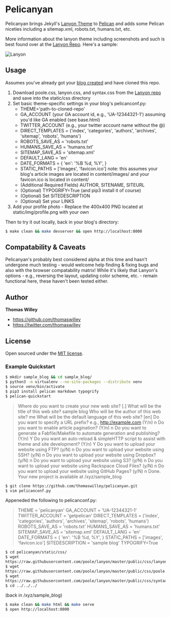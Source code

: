 # Pelicanyan

Pelicanyan brings Jekyll's [Lanyon Theme](https://github.com/poole/lanyon/) to
[Pelican](http://github.com/getpelican) and adds some Pelican niceties
including a sitemap.xml, robots.txt, humans.txt, etc.

More information about the lanyon theme including screenshots and such
is best found over at the [Lanyon Repo](https://github.com/poole/lanyon/). Here's a sample:

![Lanyon](https://f.cloud.github.com/assets/98681/1825266/be03f014-71b0-11e3-9539-876e61530e24.png)

## Usage

Assumes you've already got your [blog
created](http://docs.getpelican.com/en/3.5.0/quickstart.html) and have
cloned this repo.

1. Download poole.css, lanyon.css, and syntax.css from the [Lanyon
   repo](https://github.com/poole/lanyon/tree/master/public/css) and save into the static/css directory
2. Set basic theme-specific settings in your blog's pelicanconf.py:
    - THEME='path-to-cloned-repo'
    - GA_ACCOUNT (your GA account id, e.g., 'UA-12344321-1') assuming
    you'd like GA enabled (see base.html)
    - TWITTER_ACCOUNT (e.g., your twitter account name without the @)
    - DIRECT_TEMPLATES = ('index', 'categories', 'authors', 'archives',
      'sitemap', 'robots', 'humans')
    - ROBOTS_SAVE_AS = 'robots.txt'
    - HUMANS_SAVE_AS = 'humans.txt'
    - SITEMAP_SAVE_AS = 'sitemap.xml'
    - DEFAULT_LANG = 'en'
    - DATE_FORMATS = { 'en': '%B %d, %Y', }
    - STATIC_PATHS = ['images', 'favicon.ico'] note: this assumes your
    blog's article images are located in content/images/ and your favicon.ico is located in content/
    - (Additional Required Fields) AUTHOR, SITENAME, SITEURL
    - (Optional) TYPOGRIFY=True (and pip3 install it of course)
    - (Optional) Set SITEDESCRIPTION
    - (Optional) Set your LINKS
3. Add your profile photo - Replace the 400x400 PNG located at
   static/img/profile.png with your own

Then to try it out locally, back in your blog's directory:
```bash
$ make clean && make devserver && open http://localhost:8000
```

## Compatability & Caveats

Pelicanyan's probably best considered alpha at this time and hasn't
undergone much testing - would welcome help finding & fixing bugs and
also with the browser compatability matrix! While it's likely that
Lanyon's options - e.g., reversing the layout, updating color scheme,
etc. - remain functional here, these haven't been tested either.

## Author

**Thomas Willey**
- <https://github.com/thomaswilley>
- <https://twitter.com/thomaswilley>

## License

Open sourced under the [MIT license](LICENSE).

### Example Quickstart

```bash
$ mkdir sample_blog && cd sample_blog/
$ python3 -m virtualenv --no-site-packages --distribute venv
$ source venv/bin/activate
$ pip3 install pelican markdown typogrify
$ pelican-quickstart
```
  > Where do you want to create your new web site? [.]
  What will be the title of this web site? sample blog
  Who will be the author of this web site? me
  What will be the default language of this web site? [en]
  Do you want to specify a URL prefix? e.g., http://example.com
  (Y/n) n
  Do you want to enable article pagination? (Y/n) n
  Do you want to generate a Fabfile/Makefile to automate
  generation and publishing? (Y/n) Y
  Do you want an auto-reload & simpleHTTP script to assist with theme
  and site development? (Y/n) Y
  Do you want to upload your website using FTP? (y/N) n
  Do you want to upload your website using SSH? (y/N) n
  Do you want to upload your website using Dropbox? (y/N) n
  Do you want to upload your website using S3? (y/N) n
  Do you want to upload your website using Rackspace Cloud Files?
  (y/N) n
  Do you want to upload your website using GitHub Pages? (y/N) n
  Done. Your new project is available at /xyz/sample_blog

```bash
$ git clone https://github.com/thomaswilley/pelicanyan.git
$ vim pelicanconf.py
```
Appeneded the following to pelicanconf.py:
  > THEME = 'pelicanyan'
  > GA_ACCOUNT = 'UA-12344321-1'
  > TWITTER_ACCOUNT = 'getpelican'
  > DIRECT_TEMPLATES = ('index', 'categories', 'authors', 'archives',
  > 'sitemap', 'robots', 'humans')
  > ROBOTS_SAVE_AS = 'robots.txt'
  > HUMANS_SAVE_AS = 'humans.txt'
  > SITEMAP_SAVE_AS = 'sitemap.xml'
  > DEFAULT_LANG = 'en'
  > DATE_FORMATS = { 'en': '%B %d, %Y', }
  > STATIC_PATHS = ['images', 'favicon.ico']
  > SITEDESCRIPTION = 'sample blog'
  > TYPOGRIFY=True

```bash
$ cd pelicanyan/static/css/
$ wget
https://raw.githubusercontent.com/poole/lanyon/master/public/css/lanyon.css
$ wget
https://raw.githubusercontent.com/poole/lanyon/master/public/css/poole.css
$ wget
https://raw.githubusercontent.com/poole/lanyon/master/public/css/syntax.css
$ cd ../../../
```
(back in /xyz/sample_blog)

```bash
$ make clean && make html && make serve
$ open http://localhost:8000
```
